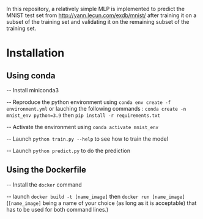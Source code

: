 In this repository, a relatively simple MLP is implemented to predict the MNIST test set from http://yann.lecun.com/exdb/mnist/ after training it on a subset of the training set and validating it on the remaining subset of the training set.

# Installation
## Using conda
-- Install miniconda3

-- Reproduce the python environment using `conda env create -f environment.yml` or lauching the following commands :
    `conda create -n mnist_env python=3.9` then `pip install -r requirements.txt`

-- Activate the environment using `conda activate mnist_env`

-- Launch `python train.py --help` to see how to train the model

-- Launch `python predict.py` to do the prediction


## Using the Dockerfile
-- Install the `docker` command

-- launch `docker build -t [name_image]` then `docker run [name_image]` (`[name_image]` being a name of your choice (as long as it is acceptable) that has to be used for both command lines.)